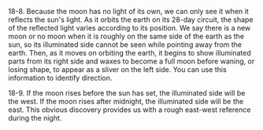 
18-8\. Because the moon has no light of its own, we can only see it when it reflects the sun's light. As it orbits the earth on its 28-day circuit, the shape of the reflected light varies according to its position. We say there is a new moon or no moon when it is roughly on the same side of the earth as the sun, so its illuminated side cannot be seen while pointing away from the earth. Then, as it moves on orbiting the earth, it begins to show illuminated parts from its right side and waxes to become a full moon before waning, or losing shape, to appear as a sliver on the left side. You can use this information to identify direction.

18-9\. If the moon rises before the sun has set, the illuminated side will be the west. If the moon rises after midnight, the illuminated side will be the east. This obvious discovery provides us with a rough east-west reference during the night.
